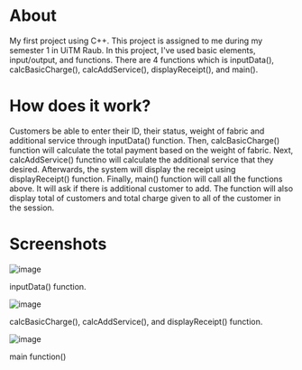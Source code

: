 # About
My first project using C++. This project is assigned to me during my semester 1 in UiTM Raub. 
In this project, I've used basic elements, input/output, and functions. 
There are 4 functions which is inputData(), calcBasicCharge(), calcAddService(), displayReceipt(), and main(). 

# How does it work?
Customers be able to enter their ID, their status, weight of fabric and additional service through inputData() function.
Then, calcBasicCharge() function will calculate the total payment based on the weight of fabric.
Next, calcAddService() functino will calculate the additional service that they desired.
Afterwards, the system will display the receipt using displayReceipt() function.
Finally, main() function will call all the functions above. It will ask if there is additional customer to add. The function will also display total of customers and total charge given to all of the customer in the session.

# Screenshots

![image](https://user-images.githubusercontent.com/109788882/180396156-415e801a-72f8-471c-b6ef-052bbc8b901c.png)

inputData() function.

![image](https://user-images.githubusercontent.com/109788882/180397915-e64aa1ea-6a98-48c6-a5c4-19c8cd78246a.png)

calcBasicCharge(), calcAddService(), and displayReceipt() function.

![image](https://user-images.githubusercontent.com/109788882/180398059-2e9da2fb-d10d-43b6-b511-c829cf3a0448.png)

main function()
